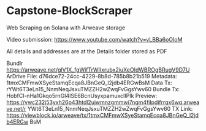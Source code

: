 # Capstone-BlockScraper
Web Scraping on Solana with Arweave storage

Video submission: https://www.youtube.com/watch?v=vLBBa6oOIoM

All details and addresses are at the Details folder stored as PDF

Bundlr
https://arweave.net/glV1X_fgWifTrWIIxrubx2iuXeOIdWBROgBRugV9D7U
ArDrive
File: d76dce72-24cc-4229-8b8d-785b8b21b519
Metadata: 1tmxCMFmwXSyeStamqEcqa8JBnGeQ_l2jdb4ERGwBsM Data Tx: rYWt6T3eLn15_NnmNeqJsxuTMZZH2wZwqFvGgsYwv60 Bundle Tx: HobfCl-nHa1Gkqo5rnGI4lSE6BcnUsyxpamuxclIPIk
Preview:
https://vwc232j53yxh26p43htdl2ujwmnzgmmwi7nqm4filpdifrrqx6wq.arweave.net/r YWt6T3eLn15_NnmNeqJsxuTMZZH2wZwqFvGgsYwv60
TX Link: https://viewblock.io/arweave/tx/1tmxCMFmwXSyeStamqEcqa8JBnGeQ_l2jdb4ERGw BsM
